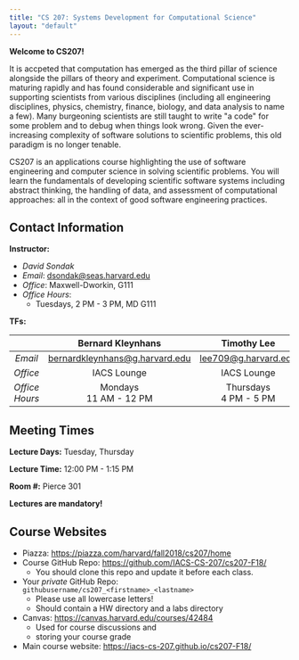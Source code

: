 ```yaml
---
title: "CS 207: Systems Development for Computational Science"
layout: "default"
---
```


**Welcome to CS207!**

It is accpeted that computation has emerged as the third pillar of science alongside the 
pillars of theory and experiment.  Computational science is maturing rapidly and has found 
considerable and significant use in supporting scientists from various disciplines (including all 
engineering disciplines, physics, chemistry, finance, biology, and data analysis to name 
a few).  Many burgeoning scientists are still taught to write "a code" for some problem 
and to debug when things look wrong.  Given the ever-increasing complexity of software 
solutions to scientific problems, this old paradigm is no longer tenable.

CS207 is an applications course highlighting the use of software engineering and computer 
science in solving scientific problems. You will learn the fundamentals of developing 
scientific software systems including abstract thinking, the handling of data, and 
assessment of computational approaches: all in the context of good software engineering 
practices.

<!--
You should take this class if you want to be a good programmer or programming-capable member 
of your "company"'s data science team.

After successful completion of this course, you will be able to:

* Use Python, including its advanced features to write scientific programs

* understand what features of Python (or for that matter any programming language) make up its language execution model and how these features impact the code you write: e.g. how modularity, abstraction, and encapsulation can be used to solve problems

* write these programs with good software engineering practices

* code data management techniques to store data, staring from a good understanding of data structures.

* combine these techniques together to write large pieces of software (you will do a group project for this), working in a team of scientists, programmers, etc.

* Be able to hit the road running as a scientist in a startup or other company, or for that matter in academia: you will be able to evaluate and test software to see which one your group ought to use. You will also be a capable unicorn: able to contribute on both the science and software engineering sides of things.
-->


## Contact Information

**Instructor:** 

* *David Sondak*   
* *Email*:  <dsondak@seas.harvard.edu>
* *Office*:  Maxwell-Dworkin, G111  
* *Office Hours*:  
  * Tuesdays, 2 PM - 3 PM, MD G111 
   

**TFs:**

|               | **Bernard Kleynhans**              | **Timothy Lee**                    | **Shiyun Qiu**                     |
| :---:         | :---:                              | :---:                              | :---:                              |
| *Email*       | <bernardkleynhans@g.harvard.edu>   | <lee709@g.harvard.edu>             | <shiyunqiu@g.harvard.edu>          |
| *Office*      | IACS Lounge                        | IACS Lounge                        | IACS Lounge                        |
| *Office Hours*| Mondays <br> 11 AM - 12 PM         | Thursdays <br> 4 PM - 5 PM         | Wednesdays <br> 10 AM - 11 AM      |


## Meeting Times

**Lecture Days:**  Tuesday, Thursday

**Lecture Time:**  12:00 PM - 1:15 PM

**Room \#:**  Pierce 301

**Lectures are mandatory!**

## Course Websites

* Piazza: <https://piazza.com/harvard/fall2018/cs207/home>
* Course GitHub Repo: <https://github.com/IACS-CS-207/cs207-F18/> 
  * You should clone this repo and update it before each class.
* Your *private* GitHub Repo: `githubusername/cs207_<firstname>_<lastname>`
  * Please use all lowercase letters!
  * Should contain a HW directory and a labs directory
* Canvas: <https://canvas.harvard.edu/courses/42484>
  * Used for course discussions and 
  * storing your course grade 
* Main course website:  <https://iacs-cs-207.github.io/cs207-F18/>



